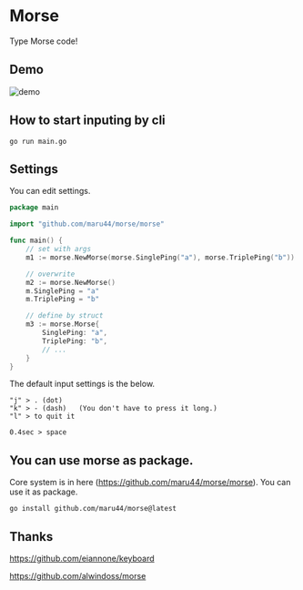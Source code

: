 # Morse

Type Morse code!

## Demo

![demo](https://raw.github.com/wiki/maru44/morse/images/morse1.gif)

## How to start inputing by cli

`go run main.go`

## Settings

You can edit settings.

```go
package main

import "github.com/maru44/morse/morse"

func main() {
    // set with args
    m1 := morse.NewMorse(morse.SinglePing("a"), morse.TriplePing("b"))

    // overwrite
    m2 := morse.NewMorse()
    m.SinglePing = "a"
    m.TriplePing = "b"

    // define by struct
    m3 := morse.Morse{
        SinglePing: "a",
        TriplePing: "b",
        // ...
    }
}
```

The default input settings is the below.

```
"j" > . (dot)
"k" > - (dash)   (You don't have to press it long.)
"l" > to quit it

0.4sec > space
```

## You can use morse as package.

Core system is in here (https://github.com/maru44/morse/morse).
You can use it as package.

`go install github.com/maru44/morse@latest`

## Thanks

https://github.com/eiannone/keyboard

https://github.com/alwindoss/morse

